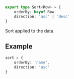 ```ts
export type Sort<Row> = {
    orderBy: keyof Row
    direction: 'asc' | 'desc'
}
```

Sort applied to the data.


## Example

```ts
sort = {
    orderBy: 'name',
    direction: 'asc'
}
```